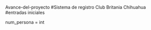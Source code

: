 Avance-del-proyecto
#Sistema de registro Club Britania Chihuahua 
#entradas iniciales 

num_persona = int

